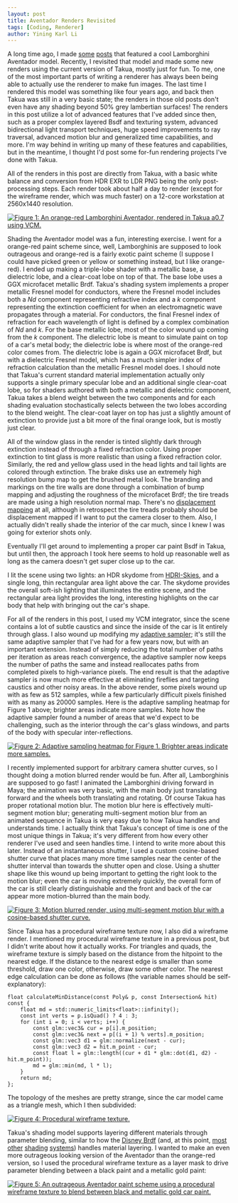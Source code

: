 ```yaml
---
layout: post
title: Aventador Renders Revisited
tags: [Coding, Renderer]
author: Yining Karl Li
---
```


A long time ago, I made [some](http://blog.yiningkarlli.com/2013/03/stratified-versus-uniform-sampling.html) [posts](http://blog.yiningkarlli.com/2013/03/first-progress-on-new-pathtracing-core.html) that featured a cool Lamborghini Aventador model.
Recently, I revisited that model and made some new renders using the current version of Takua, mostly just for fun.
To me, one of the most important parts of writing a renderer has always been being able to actually use the renderer to make fun images.
The last time I rendered this model was something like four years ago, and back then Takua was still in a very basic state; the renders in those old posts don't even have any shading beyond 50% grey lambertian surfaces!
The renders in this post utilize a lot of advanced features that I've added since then, such as a proper complex layered Bsdf and texturing system, advanced bidirectional light transport techniques, huge speed improvements to ray traversal, advanced motion blur and generalized time capabilities, and more.
I'm way behind in writing up many of these features and capabilities, but in the meantime, I thought I'd post some for-fun rendering projects I've done with Takua.

All of the renders in this post are directly from Takua, with a basic white balance and conversion from HDR EXR to LDR PNG being the only post-processing steps.
Each render took about half a day to render (except for the wireframe render, which was much faster) on a 12-core workstation at 2560x1440 resolution.

[![Figure 1: An orange-red Lamborghini Aventador, rendered in Takua a0.7 using VCM.]({{site.url}}/content/images/2017/Dec/preview/lambo_orangered.jpg)]({{site.url}}/content/images/2017/Dec/lambo_orangered.png)

Shading the Aventador model was a fun, interesting exercise.
I went for a orange-red paint scheme since, well, Lamborghinis are supposed to look outrageous and orange-red is a fairly exotic paint scheme (I suppose I could have picked green or yellow or something instead, but I like orange-red).
I ended up making a triple-lobe shader with a metallic base, a dielectric lobe, and a clear-coat lobe on top of that. 
The base lobe uses a GGX microfacet metallic Brdf.
Takua's shading system implements a proper metallic Fresnel model for conductors, where the Fresnel model includes both a _Nd_ component representing refractive index and a _k_ component representing the extinction coefficient for when an electromagnetic wave propagates through a material.
For conductors, the final Fresnel index of refraction for each wavelength of light is defined by a complex combination of _Nd_ and _k_.
For the base metallic lobe, most of the color wound up coming from the _k_ component.
The dielectric lobe is meant to simulate paint on top of a car's metal body; the dielectric lobe is where most of the orange-red color comes from.
The dielectric lobe is again a GGX microfacet Brdf, but with a dielectric Fresnel model, which has a much simpler index of refraction calculation than the metallic Fresnel model does.
I should note that Takua's current standard material implementation actually only supports a single primary specular lobe and an additional single clear-coat lobe, so for shaders authored with both a metallic and dielectric component, Takua takes a blend weight between the two components and for each shading evaluation stochastically selects between the two lobes according to the blend weight.
The clear-coat layer on top has just a slightly amount of extinction to provide just a bit more of the final orange look, but is mostly just clear.

All of the window glass in the render is tinted slightly dark through extinction instead of through a fixed refraction color.
Using proper extinction to tint glass is more realistic than using a fixed refraction color.
Similarly, the red and yellow glass used in the head lights and tail lights are colored through extinction.
The brake disks use an extremely high resolution bump map to get the brushed metal look.
The branding and markings on the tire walls are done through a combination of bump mapping and adjusting the roughness of the microfacet Brdf; the tire treads are made using a high resolution normal map.
There's no [displacement mapping](http://blog.yiningkarlli.com/2017/05/subdivision-and-displacement.html) at all, although in retrospect the tire treads probably should be displacement mapped if I want to put the camera closer to them.
Also, I actually didn't really shade the interior of the car much, since I knew I was going for exterior shots only.

Eventually I'll get around to implementing a proper car paint Bsdf in Takua, but until then, the approach I took here seems to hold up reasonable well as long as the camera doesn't get super close up to the car.

I lit the scene using two lights: an HDR skydome from [HDRI-Skies](http://hdri-skies.com), and a single long, thin rectangular area light above the car.
The skydome provides the overall soft-ish lighting that illuminates the entire scene, and the rectangular area light provides the long, interesting highlights on the car body that help with bringing out the car's shape.

For all of the renders in this post, I used my VCM integrator, since the scene contains a lot of subtle caustics and since the inside of the car is lit entirely through glass.
I also wound up modifying my [adaptive sampler](http://blog.yiningkarlli.com/2015/03/adaptive-sampling.html); it's still the same adaptive sampler that I've had for a few years now, but with an important extension.
Instead of simply reducing the total number of paths per iteration as areas reach convergence, the adaptive sampler now keeps the number of paths the same and instead reallocates paths from completed pixels to high-variance pixels.
The end result is that the adaptive sampler is now much more effective at eliminating fireflies and targeting caustics and other noisy areas.
In the above render, some pixels wound up with as few as 512 samples, while a few particularly difficult pixels finished with as many as 20000 samples.
Here is the adaptive sampling heatmap for Figure 1 above; brighter areas indicate more samples. Note how the adaptive sampler found a number of areas that we'd expect to be challenging, such as the interior through the car's glass windows, and parts of the body with specular inter-reflections.

[![Figure 2: Adaptive sampling heatmap for Figure 1. Brighter areas indicate more samples.]({{site.url}}/content/images/2017/Dec/preview/lambo_sampleMask.jpg)]({{site.url}}/content/images/2017/Dec/lambo_sampleMask.png)

I recently implemented support for arbitrary camera shutter curves, so I thought doing a motion blurred render would be fun.
After all, Lamborghinis are supposed to go fast!
I animated the Lamborghini driving forward in Maya; the animation was very basic, with the main body just translating forward and the wheels both translating and rotating.
Of course Takua has proper rotational motion blur.
The motion blur here is effectively multi-segment motion blur; generating multi-segment motion blur from an animated sequence in Takua is very easy due to how Takua handles and understands time.
I actually think that Takua's concept of time is one of the most unique things in Takua; it's very different from how every other renderer I've used and seen handles time.
I intend to write more about this later.
Instead of an instantaneous shutter, I used a custom cosine-based shutter curve that places many more time samples near the center of the shutter interval than towards the shutter open and close.
Using a shutter shape like this wound up being important to getting the right look to the motion blur; even the car is moving extremely quickly, the overall form of the car is still clearly distinguishable and the front and back of the car appear more motion-blurred than the main body.

[![Figure 3: Motion blurred render, using multi-segment motion blur with a cosine-based shutter curve.]({{site.url}}/content/images/2017/Dec/preview/lambo_orangered_motionblur.jpg)]({{site.url}}/content/images/2017/Dec/lambo_orangered_motionblur.png)

Since Takua has a procedural wireframe texture now, I also did a wireframe render.
I mentioned my procedural wireframe texture in a previous post, but I didn't write about how it actually works.
For triangles and quads, the wireframe texture is simply based on the distance from the hitpoint to the nearest edge.
If the distance to the nearest edge is smaller than some threshold, draw one color, otherwise, draw some other color.
The nearest edge calculation can be done as follows (the variable names should be self-explanatory):

    float calculateMinDistance(const Poly& p, const Intersection& hit) const {
        float md = std::numeric_limits<float>::infinity();
        const int verts = p.isQuad() ? 4 : 3;
        for (int i = 0; i < verts; i++) {
            const glm::vec3& cur = p[i].m_position;
            const glm::vec3& next = p[(i + 1) % verts].m_position;
            const glm::vec3 d1 = glm::normalize(next - cur);
            const glm::vec3 d2 = hit.m_point - cur;
            const float l = glm::length((cur + d1 * glm::dot(d1, d2) - hit.m_point));
            md = glm::min(md, l * l);
        }
        return md;
    };

The topology of the meshes are pretty strange, since the car model came as a triangle mesh, which I then subdivided:

[![Figure 4: Procedural wireframe texture.]({{site.url}}/content/images/2017/Dec/preview/lambo_wireframe.jpg)]({{site.url}}/content/images/2017/Dec/lambo_wireframe.png)

Takua's shading model supports layering different materials through parameter blending, similar to how the [Disney Brdf](https://disney-animation.s3.amazonaws.com/library/s2012_pbs_disney_brdf_notes_v2.pdf) (and, at this point, [most](http://blog.selfshadow.com/publications/s2017-shading-course/walster/s2017_pbs_volumetric_notes.pdf) [other](http://blog.selfshadow.com/publications/s2017-shading-course/dreamworks/s2017_pbs_dreamworks_notes.pdf) [shading](http://blog.selfshadow.com/publications/s2017-shading-course/pixar/s2017_pbs_pixar_notes.pdf) [systems](http://blog.selfshadow.com/publications/s2017-shading-course/imageworks/s2017_pbs_imageworks_slides.pdf)) handles material layering.
I wanted to make an even more outrageous looking version of the Aventador than the orange-red version, so I used the procedural wireframe texture as a layer mask to drive parameter blending between a black paint and a metallic gold paint:

[![Figure 5: An outrageous Aventador paint scheme using a procedural wireframe texture to blend between black and metallic gold car paint.]({{site.url}}/content/images/2017/Dec/preview/lambo_gold.jpg)]({{site.url}}/content/images/2017/Dec/lambo_gold.png)
